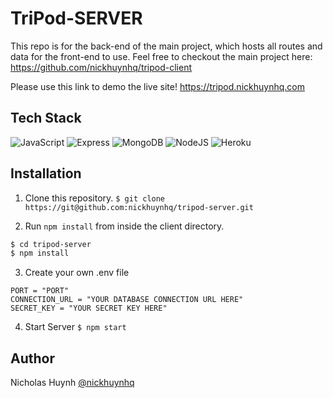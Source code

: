 # TriPod-SERVER

This repo is for the back-end of the main project, which hosts all routes and data for the front-end to use.
Feel free to checkout the main project here: https://github.com/nickhuynhq/tripod-client

Please use this link to demo the live site!
https://tripod.nickhuynhq.com

## Tech Stack

![JavaScript](https://img.shields.io/badge/javascript-%23323330.svg?style=for-the-badge&logo=javascript&logoColor=%23F7DF1E)
![Express](https://img.shields.io/badge/Express.js-404D59?style=for-the-badge)
![MongoDB](https://img.shields.io/badge/MongoDB-4EA94B?style=for-the-badge&logo=mongodb&logoColor=white)
![NodeJS](https://img.shields.io/badge/node.js-6DA55F?style=for-the-badge&logo=node.js&logoColor=white)
![Heroku](https://img.shields.io/badge/Heroku-430098?style=for-the-badge&logo=heroku&logoColor=white)


## Installation

1. Clone this repository.
```$ git clone https://git@github.com:nickhuynhq/tripod-server.git```


2. Run `npm install` from inside the client directory.


```bash
$ cd tripod-server
$ npm install
```

3. Create your own .env file
```
PORT = "PORT"
CONNECTION_URL = "YOUR DATABASE CONNECTION URL HERE"
SECRET_KEY = "YOUR SECRET KEY HERE"
```

4. Start Server
```$ npm start```

## Author

Nicholas Huynh [@nickhuynhq](https://github.com/nickhuynhq)
